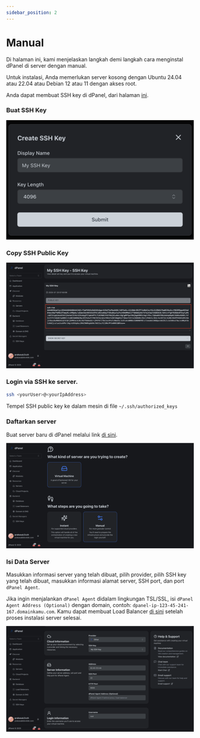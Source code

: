 ```yaml
---
sidebar_position: 2
---
```


# Manual

Di halaman ini, kami menjelaskan langkah demi langkah cara menginstal dPanel di server dengan manual.

Untuk instalasi, Anda memerlukan server kosong dengan Ubuntu 24.04 atau 22.04 atau Debian 12 atau 11 dengan akses root.

Anda dapat membuat SSH key di dPanel, dari halaman [ini](https://cloud.terpusat.com/v2/secret-managers/ssh-key).

### Buat SSH Key

![create-ssh-keygen](./../../assets/create-ssh-key-dark.png)

### Copy SSH Public Key

![copy-ssh-pubkey](./../../assets/copy-ssh-key-dark.png)

### Login via SSH ke server.

```sh
ssh <yourUser>@<yourIpAddress>
```

Tempel SSH public key ke dalam mesin di file `~/.ssh/authorized_keys`

### Daftarkan server 

Buat server baru di dPanel melalui link [di sini](https://cloud-beta.terpusat.com/v2/resources/servers/create).

![create-server-manual](./../../assets/create-server-manual-dark.png)

### Isi Data Server

Masukkan informasi server yang telah dibuat, pilih provider, pilih SSH key yang telah dibuat, masukkan informasi alamat server, SSH port, dan port `dPanel Agent`. 

Jika ingin menjalankan `dPanel Agent` didalam lingkungan TSL/SSL, isi `dPanel Agent Address (Optional)` dengan domain, contoh: `dpanel-ip-123-45-241-167.domainkamu.com`. Kamu dapat membuat Load Balancer [di sini](https://cloud.terpusat.com/router) setelah proses instalasi server selesai.

![create-server-manual-input](./../../assets/create-server-manual-input-dark.png)
